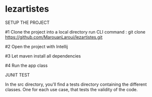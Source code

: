 # lezartistes

SETUP THE PROJECT

#1
Clone the project into a local directory
run CLI command : git clone https://github.com/MarouanLaroui/lezartistes.git

#2
Open the project with Intellij

#3
Let maven install all dependencies

#4
Run the app class

JUNIT TEST

In the src directory, you'll find a tests directory containing the different classes. One for each use case, that tests the validity of the code.
